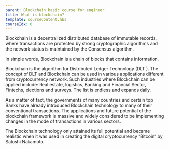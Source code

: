 ```yaml
---
parent: Blockchain basic course for engineer
title: What is blockchain?
template: courseContent.hbs
courseIdx: 0
---
```

Blockchain is a decentralized distributed database of immutable records, where transactions are protected by strong cryptographic algorithms and the network status is maintained by the Consensus algorithm.

In simple words, Blockchain is a chain of blocks that contains information.

Blockchain is the algorithm for Distributed Ledger Technology (DLT ). The concept of DLT and Blockchain can be used in various applications different from cryptocurrency network. Such industries where Blockchain can be applied include: Real estate, logistics, Banking and Financial Sector, Fintechs, elections and surveys. The list is endless and expands daily.

As a matter of fact, the governments of many countries and certain top Banks have already introduced Blockchain technology to many of their conventional transactions. The applications and future potential of the blockchain framework is massive and widely considered to be implementing changes in the mode of transactions in various sectors.

The Blockchain technology only attained its full potential and became realistic when it was used in creating the digital cryptocurrency “Bitcoin” by Satoshi Nakamoto.
